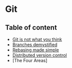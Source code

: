 # Git

## Table of content

- [Git is not what you think](https://github.com/KiraDiShira/Git/blob/master/GitIsNotWhatYouThink/README.md#git-is-not-what-you-think)  
- [Branches demystified](https://github.com/KiraDiShira/Git/blob/master/Branches%20demystified/README.md#branches-demystified)
- [Rebasing made simple](https://github.com/KiraDiShira/Git/tree/master/Rebasing%20Made%20Simple#rebasing-made-simple)
- [Distributed version control](https://github.com/KiraDiShira/Git/blob/master/Distributed%20Version%20Control/README.md#distributed-version-control)
- [The Four Areas]
